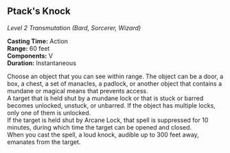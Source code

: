## Ptack's Knock
*Level 2 Transmutation (Bard, Sorcerer, Wizard)*

**Casting Time:** Action  
**Range:** 60 feet  
**Components:** V  
**Duration:** Instantaneous  

Choose an object that you can see within range. The object can be a door, a box, a chest, a set of manacles, a padlock, or another object that contains a mundane or magical means that prevents access.  
A target that is held shut by a mundane lock or that is stuck or barred becomes unlocked, unstuck, or unbarred. If the object has multiple locks, only one of them is unlocked.  
If the target is held shut by Arcane Lock, that spell is suppressed for 10 minutes, during which time the target can be opened and closed.  
When you cast the spell, a loud knock, audible up to 300 feet away, emanates from the target.